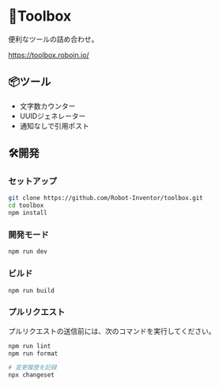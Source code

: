 # 🧰Toolbox

便利なツールの詰め合わせ。

https://toolbox.roboin.io/

## 📦ツール

- 文字数カウンター
- UUIDジェネレーター
- 通知なしで引用ポスト

## 🛠️開発

### セットアップ

```bash
git clone https://github.com/Robot-Inventor/toolbox.git
cd toolbox
npm install
```

### 開発モード

```bash
npm run dev
```

### ビルド

```bash
npm run build
```

### プルリクエスト

プルリクエストの送信前には、次のコマンドを実行してください。

```bash
npm run lint
npm run format

# 変更履歴を記録
npx changeset
```
